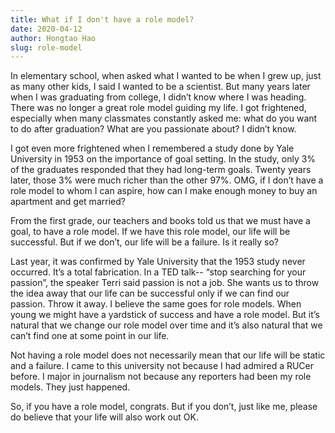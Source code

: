 ```yaml
---
title: What if I don't have a role model?
date: 2020-04-12
author: Hongtao Hao
slug: role-model
---
```


In elementary school, when asked what I wanted to be when I grew up, just as many other kids, I said I wanted to be a scientist. But many years later when I was graduating from college, I didn’t know where I was heading. There was no longer a great role model guiding my life. I got frightened, especially when many classmates constantly asked me: what do you want to do after graduation? What are you passionate about? I didn’t know.

I got even more frightened when I remembered a study done by Yale University in 1953 on the importance of goal setting. In the study, only 3% of the graduates responded that they had long-term goals. Twenty years later, those 3% were much richer than the other 97%. OMG, if I don’t have a role model to whom I can aspire, how can I make enough money to buy an apartment and get married?

From the first grade, our teachers and books told us that we must have a goal, to have a role model. If we have this role model, our life will be successful. But if we don’t, our life will be a failure. Is it really so?

Last year, it was confirmed by Yale University that the 1953 study never occurred. It’s a total fabrication. In a TED talk-- “stop searching for your passion”, the speaker Terri said passion is not a job. She wants us to throw the idea away that our life can be successful only if we can find our passion. Throw it away. I believe the same goes for role models. When young we might have a yardstick of success and have a role model. But it’s natural that we change our role model over time and it’s also natural that we can’t find one at some point in our life. 

Not having a role model does not necessarily mean that our life will be static and a failure. I came to this university not because I had admired a RUCer before. I major in journalism not because any reporters had been my role models. They just happened. 

So, if you have a role model, congrats. But if you don’t, just like me, please do believe that your life will also work out OK.


